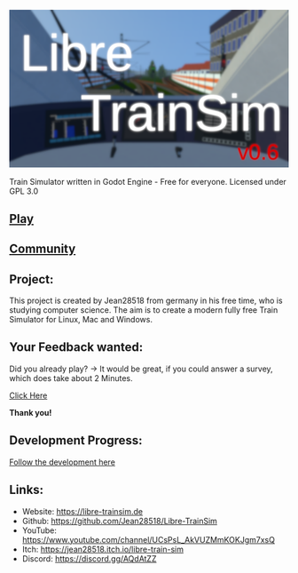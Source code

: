 ![Banner](LibreTrainSimLogo.png)

Train Simulator written in Godot Engine - Free for everyone. Licensed under GPL 3.0

## [Play](libre-trainsim.de/download)

## [Community](libre-trainsim.de/community)

## Project:
This project is created by Jean28518 from germany in his free time, who is studying computer science. The aim is to create a modern fully free Train Simulator for Linux, Mac and Windows.

## Your Feedback wanted:
Did you already play? -> It would be great, if you could answer a survey, which does take about 2 Minutes.

[Click Here](https://docs.google.com/forms/d/10eUjAZTn8tG8QG7Cv-DHkD1_F-86bH7ekJPyxUYxbY0/)

**Thank you!**

## Development Progress:
[Follow the development here](https://github.com/Jean28518/Libre-TrainSim/projects)

## Links:
- Website: https://libre-trainsim.de
- Github: https://github.com/Jean28518/Libre-TrainSim
- YouTube: https://www.youtube.com/channel/UCsPsL_AkVUZMmKOKJgm7xsQ
- Itch: https://jean28518.itch.io/libre-train-sim
- Discord: https://discord.gg/AQdAtZZ
